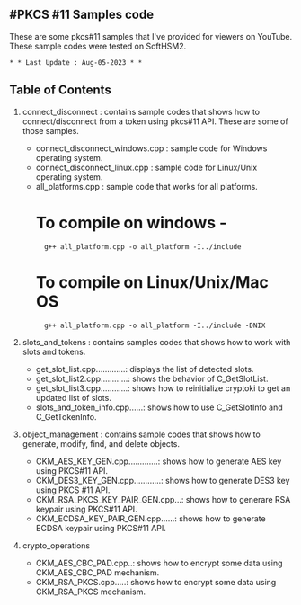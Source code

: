 #PKCS #11 Samples code
-----------------------

These are some pkcs#11 samples that I've provided for viewers on YouTube. These sample codes were tested on SoftHSM2.

	* * Last Update : Aug-05-2023 * *



Table of Contents 
------------------


1. connect_disconnect 	: contains sample codes that shows how to connect/disconnect from a token using pkcs#11 API. These are some of those samples.
	- connect_disconnect_windows.cpp  :	sample code for Windows operating system.
	- connect_disconnect_linux.cpp	  : 	sample code for Linux/Unix operating system.
	- all_platforms.cpp 		  : 	sample code that works for all platforms.
		# To compile on windows - 
			g++ all_platform.cpp -o all_platform -I../include
		# To compile on Linux/Unix/Mac OS	
			g++ all_platform.cpp -o all_platform -I../include -DNIX

2. slots_and_tokens 	: contains samples codes that shows how to work with slots and tokens.
	- get_slot_list.cpp.............: displays the list of detected slots.
	- get_slot_list2.cpp............: shows the behavior of C_GetSlotList.
	- get_slot_list3.cpp............: shows how to reinitialize cryptoki to get an updated list of slots.
	- slots_and_token_info.cpp......: shows how to use C_GetSlotInfo and C_GetTokenInfo.


3. object_management	: contains sample codes that shows how to generate, modify, find, and delete objects.

	- CKM_AES_KEY_GEN.cpp.............: shows how to generate AES key using PKCS#11 API.
	- CKM_DES3_KEY_GEN.cpp............: shows how to generate DES3 key using PKCS #11 API.
	- CKM_RSA_PKCS_KEY_PAIR_GEN.cpp...: shows how to generare RSA keypair using PKCS#11 API.
	- CKM_ECDSA_KEY_PAIR_GEN.cpp......: shows how to generate ECDSA keypair using PKCS#11 API.

4. crypto_operations
	- CKM_AES_CBC_PAD.cpp..: shows how to encrypt some data using CKM_AES_CBC_PAD mechanism.
	- CKM_RSA_PKCS.cpp.....: shows how to encrypt some data using CKM_RSA_PKCS mechanism.
